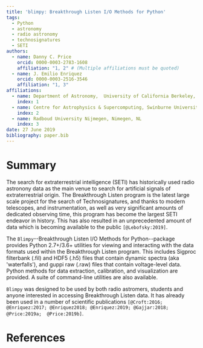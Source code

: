 ```yaml
---
title: 'blimpy: Breakthrough Listen I/O Methods for Python'
tags:
  - Python
  - astronomy
  - radio astronomy
  - technosignatures
  - SETI
authors:
  - name: Danny C. Price
    orcid: 0000-0003-2783-1608
    affiliation: "1, 2" # (Multiple affiliations must be quoted)
  - name: J. Emilio Enriquez
    orcid: 0000-0003-2516-3546
    affiliation: "1, 3"
affiliations:
  - name: Department of Astronomy,  University of California Berkeley, Berkeley CA 94720
    index: 1
  - name: Centre for Astrophysics & Supercomputing, Swinburne University of Technology, Hawthorn, VIC 3122, Australia
    index: 2
  - name: Radboud University Nijmegen, Nimegen, NL
    index: 3
date: 27 June 2019
bibliography: paper.bib
---
```


# Summary

The search for extraterrestrial intelligence (SETI) has historically used radio astronony data as
the main venue to search for artificial signals of extraterrestrial origin. The Breakthrough Listen program
is the latest large scale project for the search of Technosignatures,  and thanks to modern telescopes,
and instrumentation, as well as very significant amounts of dedicated observing time, this program
has become the largest SETI endeavor in history. This has also resulted in an unprecedented amount of data which is
becoming available to the public `[@Lebofsky:2019]`.

The ``Blimpy``--Breakthrough Listen I/O Methods for Python--package provides Python 2.7+/3.6+ utilities
for viewing and interacting with the data formats used within the Breakthrough Listen program.
This includes Sigproc filterbank (.fil) and HDF5 (.h5) files that contain dynamic spectra (aka 'waterfalls'),
and guppi raw (.raw) files that contain voltage-level data. Python methods for data extraction,
calibration, and visualization are provided. A suite of command-line utilities are also available.

``Blimpy`` was designed to be used by both radio astromers, students and anyone interested in accessing
 Breakthrough Listen data. It has already been used in a number of scientific publications
`[@Croft:2016; @Enriquez:2017; @Enriquez2018; @Enriquez:2019; @Gajjar:2018; @Price:2019a;  @Price:2019b]`.


# References







